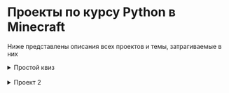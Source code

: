 # Проекты по курсу Python в Minecraft

Ниже представлены описания всех проектов и темы, затрагиваемые в них

<details>
<summary>Простой квиз</summary>
Файл - simple_quiz.py<br>
В этом проекте используются только возможности ставить блок, получать id блока, условия.<br>
Хорошо подходит как проект в конце первого модуля
</details>
<br>
<details>
<summary>Проект 2</summary>
Описание проекта 2
</details>